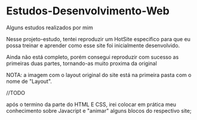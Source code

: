 # Estudos-Desenvolvimento-Web
Alguns estudos realizados por mim


Nesse projeto-estudo, tentei reproduzir um HotSite especifico para que eu possa treinar e aprender como esse site foi inicialmente desenvolvido.

Ainda não está completo, porém consegui reproduzir com sucesso as primeiras duas partes, tornando-as muito proxima da original

NOTA: a imagem com o layout original do site está na primeira pasta com o nome de "Layout".



//TODO

após o termino da parte do HTML E CSS, irei colocar em prática meu conhecimento sobre Javacript e "animar" alguns blocos do respectivo site;

